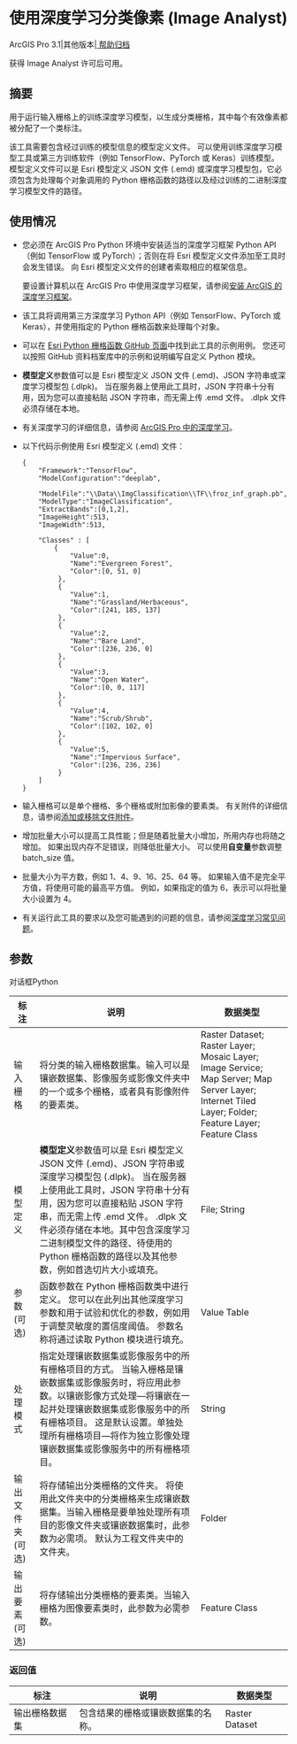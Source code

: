 # 使用深度学习分类像素 (Image Analyst)

ArcGIS Pro 3.1|其他版本|[ 帮助归档](https://pro.arcgis.com/zh-cn/pro-app/latest/get-started/archived-arcgis-pro-help.htm)

获得 Image Analyst 许可后可用。

## 摘要

用于运行输入栅格上的训练深度学习模型，以生成分类栅格，其中每个有效像素都被分配了一个类标注。

该工具需要包含经过训练的模型信息的模型定义文件。 可以使用训练深度学习模型工具或第三方训练软件（例如 TensorFlow、PyTorch 或 Keras）训练模型。 模型定义文件可以是 Esri 模型定义 JSON 文件 (.emd) 或深度学习模型包，它必须包含为处理每个对象调用的 Python 栅格函数的路径以及经过训练的二进制深度学习模型文件的路径。

## 使用情况

- 您必须在 ArcGIS Pro Python 环境中安装适当的深度学习框架 Python API（例如 TensorFlow 或 PyTorch）；否则在将 Esri 模型定义文件添加至工具时会发生错误。 向 Esri 模型定义文件的创建者索取相应的框架信息。

  要设置计算机以在 ArcGIS Pro 中使用深度学习框架，请参阅[安装 ArcGIS 的深度学习框架](https://pro.arcgis.com/zh-cn/pro-app/3.1/help/analysis/deep-learning/install-deep-learning-frameworks.htm)。

- 该工具将调用第三方深度学习 Python API（例如 TensorFlow、PyTorch 或 Keras），并使用指定的 Python 栅格函数来处理每个对象。

- 可以在 [Esri Python 栅格函数 GitHub 页面](https://links.esri.com/Anatomy_of_a_PRF)中找到此工具的示例用例。 您还可以按照 GitHub 资料档案库中的示例和说明编写自定义 Python 模块。

- **模型定义**参数值可以是 Esri 模型定义 JSON 文件 (.emd)、JSON 字符串或深度学习模型包 (.dlpk)。 当在服务器上使用此工具时，JSON 字符串十分有用，因为您可以直接粘贴 JSON 字符串，而无需上传 .emd 文件。 .dlpk 文件必须存储在本地。

- 有关深度学习的详细信息，请参阅 [ArcGIS Pro 中的深度学习](https://pro.arcgis.com/zh-cn/pro-app/3.1/help/analysis/image-analyst/deep-learning-in-arcgis-pro.htm)。

- 以下代码示例使用 Esri 模型定义 (.emd) 文件：

  ```
  {
      "Framework":"TensorFlow",
      "ModelConfiguration":"deeplab",
  
      "ModelFile":"\\Data\\ImgClassification\\TF\\froz_inf_graph.pb",
      "ModelType":"ImageClassification",
      "ExtractBands":[0,1,2],
      "ImageHeight":513,
      "ImageWidth":513,
  
      "Classes" : [
          {
              "Value":0,
              "Name":"Evergreen Forest",
              "Color":[0, 51, 0]
           },
           {
              "Value":1,
              "Name":"Grassland/Herbaceous",
              "Color":[241, 185, 137]
           },
           {
              "Value":2,
              "Name":"Bare Land",
              "Color":[236, 236, 0]
           },
           {
              "Value":3,
              "Name":"Open Water",
              "Color":[0, 0, 117]
           },
           {
              "Value":4,
              "Name":"Scrub/Shrub",
              "Color":[102, 102, 0]
           },
           {
              "Value":5,
              "Name":"Impervious Surface",
              "Color":[236, 236, 236]
           }
      ]
  }
  ```

- 输入栅格可以是单个栅格、多个栅格或附加影像的要素类。 有关附件的详细信息，请参阅[添加或移除文件附件](https://pro.arcgis.com/zh-cn/pro-app/3.1/help/editing/edit-file-attachments.htm)。

- 增加批量大小可以提高工具性能；但是随着批量大小增加，所用内存也将随之增加。 如果出现内存不足错误，则降低批量大小。 可以使用**自变量**参数调整 batch_size 值。

- 批量大小为平方数，例如 1、4、9、16、25、64 等。 如果输入值不是完全平方值，将使用可能的最高平方值。 例如，如果指定的值为 6，表示可以将批量大小设置为 4。

- 有关运行此工具的要求以及您可能遇到的问题的信息，请参阅[深度学习常见问题](https://pro.arcgis.com/zh-cn/pro-app/3.1/help/analysis/deep-learning/deep-learning-faq.htm)。

## 参数

对话框Python



| 标注             | 说明                                                         | 数据类型                                                     |
| ---------------- | ------------------------------------------------------------ | ------------------------------------------------------------ |
| 输入栅格         | 将分类的输入栅格数据集。输入可以是镶嵌数据集、影像服务或影像文件夹中的一个或多个栅格，或者具有影像附件的要素类。 | Raster Dataset; Raster Layer; Mosaic Layer; Image Service; Map Server; Map Server Layer; Internet Tiled Layer; Folder; Feature Layer; Feature Class |
| 模型定义         | **模型定义**参数值可以是 Esri 模型定义 JSON 文件 (.emd)、JSON 字符串或深度学习模型包 (.dlpk)。 当在服务器上使用此工具时，JSON 字符串十分有用，因为您可以直接粘贴 JSON 字符串，而无需上传 .emd 文件。 .dlpk 文件必须存储在本地。其中包含深度学习二进制模型文件的路径、待使用的 Python 栅格函数的路径以及其他参数，例如首选切片大小或填充。 | File; String                                                 |
| 参数(可选)       | 函数参数在 Python 栅格函数类中进行定义。 您可以在此列出其他深度学习参数和用于试验和优化的参数，例如用于调整灵敏度的置信度阈值。 参数名称将通过读取 Python 模块进行填充。 | Value Table                                                  |
| 处理模式         | 指定处理镶嵌数据集或影像服务中的所有栅格项目的方式。 当输入栅格是镶嵌数据集或影像服务时，将应用此参数。以镶嵌影像方式处理—将镶嵌在一起并处理镶嵌数据集或影像服务中的所有栅格项目。 这是默认设置。单独处理所有栅格项目—将作为独立影像处理镶嵌数据集或影像服务中的所有栅格项目。 | String                                                       |
| 输出文件夹(可选) | 将存储输出分类栅格的文件夹。 将使用此文件夹中的分类栅格来生成镶嵌数据集。当输入栅格是要单独处理所有项目的影像文件夹或镶嵌数据集时，此参数为必需项。 默认为工程文件夹中的文件夹。 | Folder                                                       |
| 输出要素(可选)   | 将存储输出分类栅格的要素类。当输入栅格为图像要素类时，此参数为必需参数。 | Feature Class                                                |

### 返回值

| 标注           | 说明                               | 数据类型       |
| -------------- | ---------------------------------- | -------------- |
| 输出栅格数据集 | 包含结果的栅格或镶嵌数据集的名称。 | Raster Dataset |